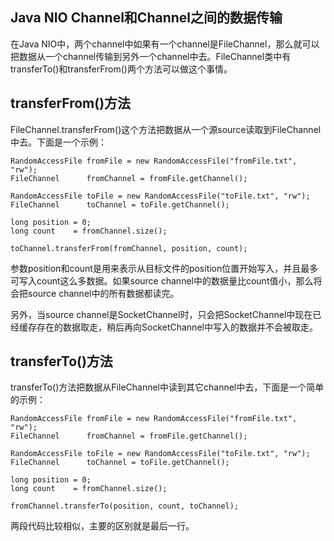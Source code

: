 ## Java NIO Channel和Channel之间的数据传输

在Java NIO中，两个channel中如果有一个channel是FileChannel，那么就可以把数据从一个channel传输到另外一个channel中去。FileChannel类中有transferTo\(\)和transferFrom\(\)两个方法可以做这个事情。

## transferFrom\(\)方法

FileChannel.transferFrom\(\)这个方法把数据从一个源source读取到FileChannel中去。下面是一个示例：

```
RandomAccessFile fromFile = new RandomAccessFile("fromFile.txt", "rw");
FileChannel      fromChannel = fromFile.getChannel();

RandomAccessFile toFile = new RandomAccessFile("toFile.txt", "rw");
FileChannel      toChannel = toFile.getChannel();

long position = 0;
long count    = fromChannel.size();

toChannel.transferFrom(fromChannel, position, count);
```

参数position和count是用来表示从目标文件的position位置开始写入，并且最多可写入count这么多数据。如果source channel中的数据量比count值小，那么将会把source channel中的所有数据都读完。

另外，当source channel是SocketChannel时，只会把SocketChannel中现在已经缓存存在的数据取走，稍后再向SocketChannel中写入的数据并不会被取走。

## transferTo\(\)方法

transferTo\(\)方法把数据从FileChannel中读到其它channel中去，下面是一个简单的示例：

```
RandomAccessFile fromFile = new RandomAccessFile("fromFile.txt", "rw");
FileChannel      fromChannel = fromFile.getChannel();

RandomAccessFile toFile = new RandomAccessFile("toFile.txt", "rw");
FileChannel      toChannel = toFile.getChannel();

long position = 0;
long count    = fromChannel.size();

fromChannel.transferTo(position, count, toChannel);
```

两段代码比较相似，主要的区别就是最后一行。

